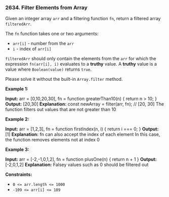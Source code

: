 ### 2634\. Filter Elements from Array

Given an integer array `arr` and a filtering function `fn`, return a filtered array `filteredArr`.

The `fn` function takes one or two arguments:

*   `arr[i]` - number from the `arr`
*   `i` - index of `arr[i]`

`filteredArr` should only contain the elements from the `arr` for which the expression `fn(arr[i], i)` evaluates to a **truthy** value. A **truthy** value is a value where `Boolean(value)` returns `true`.

Please solve it without the built-in `Array.filter` method.

**Example 1:**

**Input:** arr = \[0,10,20,30\], fn = function greaterThan10(n) { return n > 10; }
**Output:** \[20,30\]
**Explanation:**
const newArray = filter(arr, fn); // \[20, 30\]
The function filters out values that are not greater than 10

**Example 2:**

**Input:** arr = \[1,2,3\], fn = function firstIndex(n, i) { return i === 0; }
**Output:** \[1\]
**Explanation:**
fn can also accept the index of each element
In this case, the function removes elements not at index 0

**Example 3:**

**Input:** arr = \[-2,-1,0,1,2\], fn = function plusOne(n) { return n + 1 }
**Output:** \[-2,0,1,2\]
**Explanation:**
Falsey values such as 0 should be filtered out

**Constraints:**

*   `0 <= arr.length <= 1000`
*   `-109 <= arr[i] <= 109`
